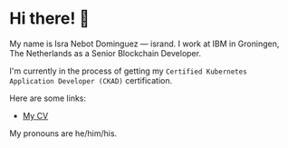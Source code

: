 # Hi there! 👋

My name is Isra Nebot Dominguez — isrand. I work at IBM in Groningen, The Netherlands as a Senior Blockchain Developer.

I'm currently in the process of getting my `Certified Kubernetes Application Developer (CKAD)` certification.

Here are some links:

* [My CV](https://github.com/isrand/yamlcv/blob/main/cv.yaml)


My pronouns are he/him/his.

<!--
**isrand/isrand** is a ✨ _special_ ✨ repository because its `README.md` (this file) appears on your GitHub profile.

Here are some ideas to get you started:

- 🔭 I’m currently working on ...
- 🌱 I’m currently learning ...
- 👯 I’m looking to collaborate on ...
- 🤔 I’m looking for help with ...
- 💬 Ask me about ...
- 📫 How to reach me: ...
- 😄 Pronouns: ...
- ⚡ Fun fact: ...
-->
